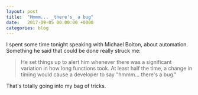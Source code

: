 ```yaml
---
layout: post
title:  "Hmmm... _there's_ a bug"
date:   2017-09-05 00:00:00 +0000
categories: blog
---
```


I spent some time tonight speaking with Michael Bolton, about automation. Something he said that could be done really struck me:

>He set things up to alert him whenever there was a significant variation in how long functions took.  At least half the time, a change in timing would cause a developer to say "hmmm... there's a bug."

That's totally going into my bag of tricks.
